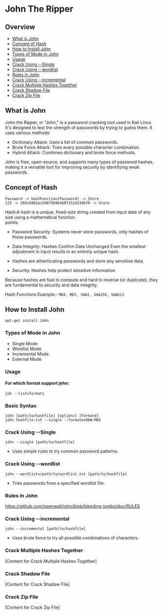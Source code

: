 # John The Ripper
## Overview
- [What is John](#what-is-john)
- [Concept of Hash](#concept-of-hash)
- [How to Install John](#how-to-install-john)
- [Types of Mode in John](#types-of-mode-in-john)
- [Usage](#usage)
- [Crack Using --Single](#crack-using---single)
- [Crack Using --wordlist](#crack-using---wordlist)
- [Rules in John](#rules-in-john)
- [Crack Using --incremental](#crack-using---incremental)
- [Crack Multiple Hashes Together](#crack-multiple-hashes-together)
- [Crack Shadow File](#crack-shadow-file)
- [Crack Zip File](#crack-zip-file)

## What is John
John the Ripper, or "John," is a password cracking tool used in Kali Linux. It's designed to test the strength of passwords by trying to guess them. It uses various methods:

- Dictionary Attack: Uses a list of common passwords.
- Brute Force Attack: Tries every possible character combination.
- Hybrid Attack: Combines dictionary and brute force methods.

John is free, open-source, and supports many types of password hashes, making it a versatile tool for improving security by identifying weak passwords.

## Concept of Hash
```
Password -> hashFunction(Password) -> Store
123 -> 202cb962ac59075b964b07152d234b70 -> Store
```
Hash:A hash is a unique, fixed-size string created from input data of any size using a mathematical function.<br>
points:

- Password Security: Systems never store passwords, only hashes of those passwords.

- Data Integrity: Hashes Confirm Data Unchanged Even the smallest adjustment in input results in an entirely unique hash.

- Hashes are athenticating passwords and store any sensitive data.
- Security: Hashes help protect sensitive information.

Because hashes are fast to compute and hard to reverse (or duplicate), they are fundamental to security and data integrity.

Hash Functions Example:-
`MD4, MD5, SHAI, SHA256, SHA512`
## How to Install John
```
apt-get install John
```

### Types of Mode in John
- Single Mode
- Wordlist Mode
- Incremental Mode
- External Mode


### Usage
#### For which format support john:
    
    joh --list=formats

### Basic Syntax
```
john [path/to/hashfile] [options] [Formate]
john hashfile.txt --single --formate=RAW-MD5
```


### Crack Using --Single
```
john --single [path/to/hashfile]
```
- Uses simple rules to try common password patterns.

### Crack Using --wordlist
```
john --wordlist=/path/to/wordlist.txt [path/to/hashfile]
```
- Tries passwords from a specified wordlist file.

### Rules in John

https://github.com/openwall/john/blob/bleeding-jumbo/doc/RULES

### Crack Using --incremental
```
john --incremental [path/to/hashfile]
```
- Uses brute force to try all possible combinations of characters.



### Crack Multiple Hashes Together
[Content for Crack Multiple Hashes Together]

### Crack Shadow File
[Content for Crack Shadow File]

### Crack Zip File
[Content for Crack Zip File]
